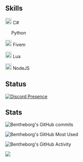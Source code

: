 ## Skills
<img width="20" src="https://static-00.iconduck.com/assets.00/c-sharp-c-icon-456x512-9sej0lrz.png" /> C#

<img width="15" src="https://external-content.duckduckgo.com/iu/?u=https%3A%2F%2Flogos-download.com%2Fwp-content%2Fuploads%2F2016%2F10%2FPython_logo_icon.png&f=1&nofb=1" /> Python

<img width="20" src="https://img.icons8.com/color/512/fivem.png" /> Fivem

<img width="20" src="https://upload.wikimedia.org/wikipedia/commons/c/cf/Lua-Logo.svg" /> Lua

<img width="20" src="https://upload.wikimedia.org/wikipedia/commons/thumb/d/d9/Node.js_logo.svg/1280px-Node.js_logo.svg.png" /> NodeJS
## Status
[![Discord Presence](https://lanyard-profile-readme.vercel.app/api/422444198835257363?theme=dark&bg=0d1117&animated=true&idleMessage=divent%20devin&borderRadius=15px&hideDiscrim=false)](https://discord.com/users/422444198835257363)

## Stats

![Bentheborg's GitHub commits](https://github-readme-streak-stats.herokuapp.com/?user=bentheborg&theme=transparent)

![Bentheborg's GitHub Most Used](https://github-readme-stats.vercel.app/api/top-langs/?username=Bentheborg&layout=donut&theme=transparent)

![Bentheborg's GitHub Activity](https://github-readme-stats.vercel.app/api/wakatime?username=Bentheborg&theme=transparent)

![](https://komarev.com/ghpvc/?username=Bentheborg&color=blue)
